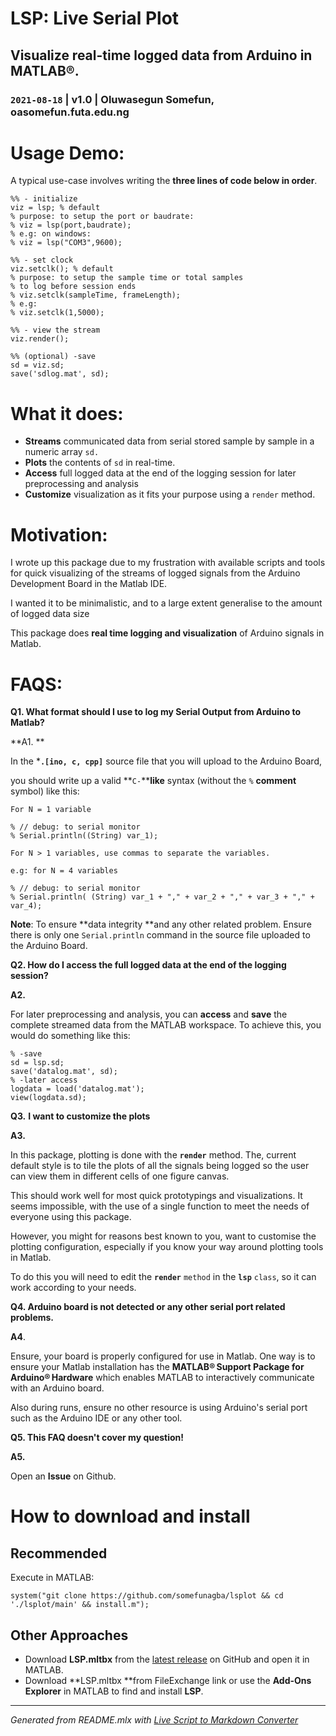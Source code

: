 # LSP: Live Serial Plot
## **Visualize real-time logged data from Arduino in MATLAB®.**
### `2021-08-18` | **v1.0** | **Oluwasegun Somefun, oasomefun.futa.edu.ng**
# **Usage Demo:**

A typical use-case involves writing the **three lines of code below in order**.

```matlab:Code
%% - initialize
viz = lsp; % default
% purpose: to setup the port or baudrate: 
% viz = lsp(port,baudrate);
% e.g: on windows: 
% viz = lsp("COM3",9600);

%% - set clock
viz.setclk(); % default
% purpose: to setup the sample time or total samples 
% to log before session ends
% viz.setclk(sampleTime, frameLength);
% e.g:
% viz.setclk(1,5000);

%% - view the stream
viz.render();

%% (optional) -save
sd = viz.sd;
save('sdlog.mat', sd);

```

# What it does:

   -  **Streams** communicated data from serial stored sample by sample in a numeric array `sd.`  
   -  **Plots** the contents of `sd` in real-time. 
   -  **Access** full logged data at the end of the logging session for later preprocessing and analysis 
   -  **Customize** visualization as it fits your purpose using a `render` method. 

# Motivation:

I wrote up this package due to my frustration with available scripts and tools for quick visualizing of the streams of logged signals from the Arduino Development Board in the Matlab IDE.

I wanted it to be minimalistic, and to a large extent generalise to the amount of logged data size

This package does **real time logging and visualization** of Arduino signals in Matlab.

# FAQS:

**Q1. What format should I use to log my Serial Output from Arduino to Matlab?**

**A1. **

In the ***`.[ino, c, cpp]`** source file that you will upload to the Arduino Board, 

you should write up a valid **`C-`****like** syntax (without the `%` **comment** symbol) like this:

`For N = 1 variable`

```matlab:Code
% // debug: to serial monitor
% Serial.println((String) var_1);
```

`For N > 1 variables, use commas to separate the variables. `

`e.g: for N = 4 variables`

```matlab:Code
% // debug: to serial monitor
% Serial.println( (String) var_1 + "," + var_2 + "," + var_3 + "," + var_4);
```

**Note**: To ensure **data integrity **and any other related problem. Ensure there is only one `Serial.println` command in the source file uploaded to the Arduino Board.

  

**Q2. How do I access the full logged data at the end of the logging session?**

**A2.**

For later preprocessing and analysis, you can **access** and **save** the complete streamed data from the MATLAB workspace. To achieve this, you would do something like this:

```matlab:Code(Display)
% -save
sd = lsp.sd;
save('datalog.mat', sd);
% -later access
logdata = load('datalog.mat');
view(logdata.sd); 
```

  

**Q3.** **I want to customize the plots**

**A3.**

In this package, plotting is done with the **`render`** method. The, current default style is to tile the plots of all the signals being logged so the user can view them in different cells of one figure canvas. 

This should work well for most quick prototypings and visualizations. It seems impossible, with the use of a single function to meet the needs of everyone using this package.

However, you might for reasons best known to you, want to customise the plotting configuration, especially if you know your way around plotting tools in Matlab. 

To do this you will need to edit the **`render`** `method` in the **`lsp`** `class`, so it can work according to your needs.

  

**Q4. Arduino board is not detected or any other serial port related problems.**

**A4**.

Ensure, your board is properly configured for use in Matlab. One way is to ensure your Matlab installation has the **MATLAB® Support Package for Arduino® Hardware** which enables MATLAB to interactively communicate with an Arduino board.

Also during runs, ensure no other resource is using Arduino's serial port such as the Arduino IDE or any other tool.

**Q5. This FAQ doesn't cover my question!**

**A5.**

Open an **Issue** on Github.

# How to download and install
## Recommended

Execute in MATLAB:

```matlab:Code
system("git clone https://github.com/somefunagba/lsplot && cd './lsplot/main' && install.m");
```

## Other Approaches 

   -  Download **LSP.mltbx** from the [latest release](https://github.com/roslovets/livescript2markdown/releases/latest) on GitHub and open it in MATLAB. 
   -  Download **LSP.mltbx **from FileExchange link or use the **Add-Ons Explorer** in MATLAB to find and install **LSP**.

***
*Generated from README.mlx with [Live Script to Markdown Converter](https://github.com/roslovets/Live-Script-to-Markdown-Converter)*
